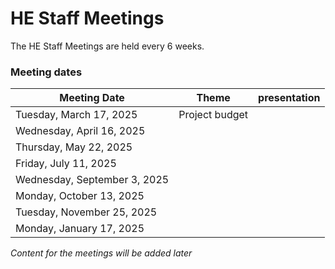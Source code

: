 # HE Staff Meetings

The HE Staff Meetings are held every 6 weeks.

### Meeting dates

| Meeting Date          | Theme         | presentation     |
|-----------------------|--------------------|---------------------|
| Tuesday, March 17, 2025   |      Project budget           |  
| Wednesday, April 16, 2025 |                |                     |
| Thursday, May 22, 2025  |                  |                     |
| Friday, July 11, 2025    |                  |                     |
| Wednesday, September 3, 2025 |            |                     |
| Monday, October 13, 2025 |              |                     |
| Tuesday, November 25, 2025 |               |                     |
| Monday, January 17, 2025 |                  |                     |


*Content for the meetings will be added later*

